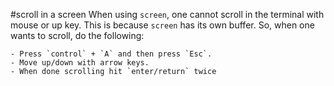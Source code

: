 #scroll in a screen
    When using `screen`, one cannot scroll in the terminal with mouse or up key. This is because `screen` has its own buffer. So, when one wants to scroll, do the following:

    - Press `control` + `A` and then press `Esc`.
    - Move up/down with arrow keys.
    - When done scrolling hit `enter/return` twice
